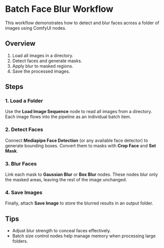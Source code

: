 # Batch Face Blur Workflow

This workflow demonstrates how to detect and blur faces across a folder of images using ComfyUI nodes.

## Overview
1. Load all images in a directory.
2. Detect faces and generate masks.
3. Apply blur to masked regions.
4. Save the processed images.

## Steps

### 1. Load a Folder
Use the **Load Image Sequence** node to read all images from a directory. Each image flows into the pipeline as an individual batch item.

### 2. Detect Faces
Connect **Mediapipe Face Detection** (or any available face detector) to generate bounding boxes. Convert them to masks with **Crop Face** and **Set Mask**.

### 3. Blur Faces
Link each mask to **Gaussian Blur** or **Box Blur** nodes. These nodes blur only the masked areas, leaving the rest of the image unchanged.

### 4. Save Images
Finally, attach **Save Image** to store the blurred results in an output folder.

## Tips
- Adjust blur strength to conceal faces effectively.
- Batch size control nodes help manage memory when processing large folders.
